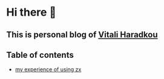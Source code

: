 # Hi there 👋

## This is personal blog of [Vitali Haradkou](https://github.com/vitalics)

## Table of contents

- [my experience of using zx](01-zx.md)

